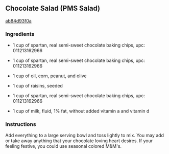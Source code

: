 ## Chocolate Salad (PMS Salad)

[ab84d93f0a](http://www.food.com/recipe/chocolate-salad-pms-salad-190095)

### Ingredients

 - 1 cup of spartan, real semi-sweet chocolate baking chips, upc: 011213162966

 - 1 cup of spartan, real semi-sweet chocolate baking chips, upc: 011213162966

 - 1 cup of oil, corn, peanut, and olive

 - 1 cup of raisins, seeded

 - 1 cup of spartan, real semi-sweet chocolate baking chips, upc: 011213162966

 - 1 cup of milk, fluid, 1% fat, without added vitamin a and vitamin d

### Instructions

Add everything to a large serving bowl and toss lightly to mix. You may add or take away anything that your chocolate loving heart desires. If your feeling festive, you could use seasonal colored M&M's.